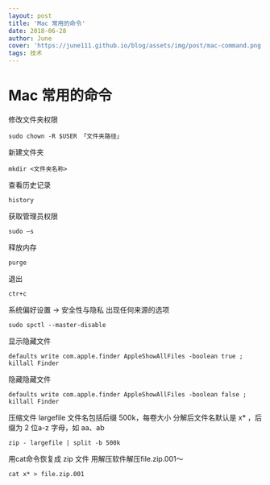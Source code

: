 ```yaml
---
layout: post
title: 'Mac 常用的命令'
date: 2018-06-28
author: June
cover: 'https://june111.github.io/blog/assets/img/post/mac-command.png'
tags: 技术
---
```


# Mac 常用的命令

修改文件夹权限

	sudo chown -R $USER 「文件夹路径」

新建文件夹

	mkdir <文件夹名称>

查看历史记录

	history

获取管理员权限
	
	sudo –s 

释放内存

	purge 

退出

	ctr+c 

系统偏好设置 -> 安全性与隐私 出现任何来源的选项
	
	sudo spctl --master-disable 

显示隐藏文件
	
	defaults write com.apple.finder AppleShowAllFiles -boolean true ; killall Finder 

隐藏隐藏文件
	
	defaults write com.apple.finder AppleShowAllFiles -boolean false ; killall Finder 

压缩文件
largefile 文件名包括后缀
500k，每卷大小
分解后文件名默认是 x* ，后缀为 2 位a-z 字母，如 aa、ab

	zip - largefile | split -b 500k

用cat命令恢复成 zip 文件
用解压软件解压file.zip.001～
	
	cat x* > file.zip.001

